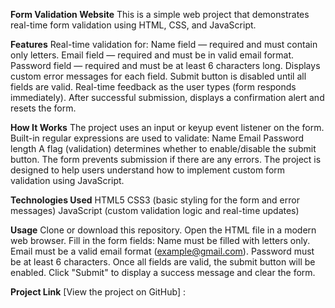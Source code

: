**Form Validation Website**
This is a simple web project that demonstrates real-time form validation using HTML, CSS, and JavaScript.

**Features**
Real-time validation for:
Name field — required and must contain only letters.
Email field — required and must be in valid email format.
Password field — required and must be at least 6 characters long.
Displays custom error messages for each field.
Submit button is disabled until all fields are valid.
Real-time feedback as the user types (form responds immediately).
After successful submission, displays a confirmation alert and resets the form.

**How It Works**
The project uses an input or keyup event listener on the form.
Built-in regular expressions are used to validate:
Name
Email
Password length
A flag (validation) determines whether to enable/disable the submit button.
The form prevents submission if there are any errors.
The project is designed to help users understand how to implement custom form validation using JavaScript.

**Technologies Used**
HTML5
CSS3 (basic styling for the form and error messages)
JavaScript (custom validation logic and real-time updates)

**Usage**
Clone or download this repository.
Open the HTML file in a modern web browser.
Fill in the form fields:
Name must be filled with letters only.
Email must be a valid email format (example@gmail.com).
Password must be at least 6 characters.
Once all fields are valid, the submit button will be enabled.
Click "Submit" to display a success message and clear the form.

**Project Link**
 [View the project on GitHub] : 

